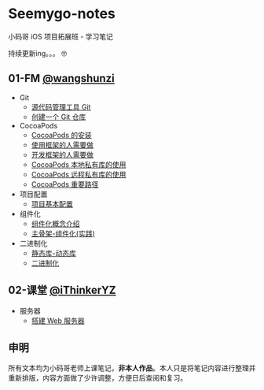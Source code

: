 # Seemygo-notes

小码哥 iOS 项目拓展班 - 学习笔记

持续更新ing。。。  🤓

<!--https://github.com/ripperhe/Seemygo-notes/blob/master/**/**/**.md-->

## 01-FM [@wangshunzi](https://github.com/wangshunzi)

* Git
	* [源代码管理工具 Git](https://github.com/ripperhe/Seemygo-notes/blob/master/01-FM/Git/源代码管理工具Git.md)
	* [创建一个 Git 仓库](https://github.com/ripperhe/Seemygo-notes/blob/master/01-FM/Git/创建一个Git仓库.md)
* CocoaPods
	* [CocoaPods 的安装](https://github.com/ripperhe/Seemygo-notes/blob/master/01-FM/CocoaPods/CocoaPods的安装.md)
	* [使用框架的人需要做](https://github.com/ripperhe/Seemygo-notes/blob/master/01-FM/CocoaPods/使用框架的人需要做.md)
	* [开发框架的人需要做](https://github.com/ripperhe/Seemygo-notes/blob/master/01-FM/CocoaPods/开发框架的人需要做.md)
	* [CocoaPods 本地私有库的使用](https://github.com/ripperhe/Seemygo-notes/blob/master/01-FM/CocoaPods/CocoaPods本地私有库的使用.md)
	* [CocoaPods 远程私有库的使用](https://github.com/ripperhe/Seemygo-notes/blob/master/01-FM/CocoaPods/CocoaPods远程私有库的使用.md)
	* [CocoaPods 重要路径](https://github.com/ripperhe/Seemygo-notes/blob/master/01-FM/CocoaPods/CocoaPods重要路径.md)
* 项目配置
	* [项目基本配置](https://github.com/ripperhe/Seemygo-notes/blob/master/01-FM/Config/项目基本配置.md)
* 组件化
	* [组件化概念介绍](https://github.com/ripperhe/Seemygo-notes/blob/master/01-FM/Component/组件化概念介绍.md)
	* [主骨架-组件化(实践)](https://github.com/ripperhe/Seemygo-notes/blob/master/01-FM/Component/主骨架-组件化(实践).md)
* 二进制化
	* [静态库-动态库](https://github.com/ripperhe/Seemygo-notes/blob/master/01-FM/Binary/静态库-动态库.md)
	* [二进制化](https://github.com/ripperhe/Seemygo-notes/blob/master/01-FM/Binary/二进制化.md)


## 02-课堂 [@iThinkerYZ](https://github.com/iThinkerYZ)

* 服务器
	* [搭建 Web 服务器](https://github.com/ripperhe/Seemygo-notes/blob/master/02-Class/Web/搭建Web服务器.md)

## 申明

所有文本均为小码哥老师上课笔记，**非本人作品**。本人只是将笔记内容进行整理并重新排版，内容方面做了少许调整，方便日后查阅和复习。